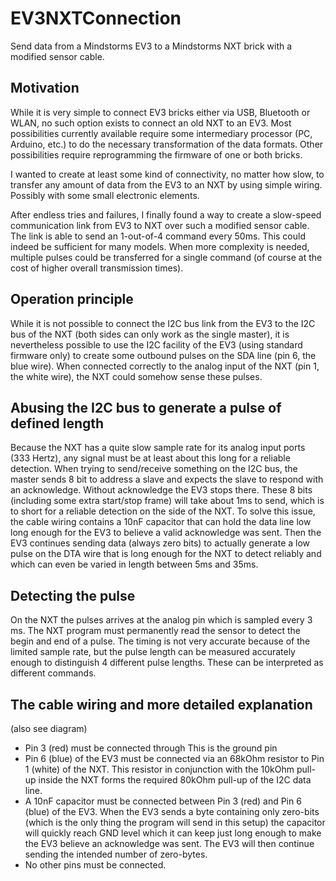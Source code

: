 # EV3NXTConnection
Send data from a Mindstorms EV3 to a Mindstorms NXT brick with a modified sensor cable.

## Motivation

While it is very simple to connect EV3 bricks either via USB, Bluetooth or WLAN, no such option 
exists to connect an old NXT to an EV3. Most possibilities currently available require
some intermediary processor (PC, Arduino, etc.) to do the necessary transformation of the
data formats. Other possibilities require reprogramming the firmware of one or both bricks.

I wanted to create at least some kind of connectivity, no matter how slow, to transfer any amount of
data from the EV3 to an NXT by using simple wiring. Possibly with some small electronic elements.

After endless tries and failures, I finally found a way to create a slow-speed 
communication link from EV3 to NXT over such a modified sensor cable. The link is able to send 
an 1-out-of-4 command every 50ms. This could indeed be sufficient for many models.
When more complexity is needed, multiple pulses could be transferred for a single command
(of course at the cost of higher overall transmission times).

## Operation principle
While it is not possible to connect the I2C bus link from the EV3 to the I2C bus of the NXT
(both sides can only work as the single master), it is nevertheless possible to use the I2C 
facility of the EV3 (using standard firmware only) to create some outbound pulses on the 
SDA line (pin 6, the blue wire). When connected correctly to the analog input of the NXT
(pin 1, the white wire), the NXT could somehow sense these pulses.

## Abusing the I2C bus to generate a pulse of defined length
Because the NXT has a quite slow sample rate for its analog input ports (333 Hertz), any
signal must be at least about this long for a reliable detection. 
When trying to send/receive something on the I2C bus, the master sends 8 bit to address a slave
and expects the slave to respond with an acknowledge. Without acknowledge the EV3 stops there.
These 8 bits (including some extra start/stop frame) will take about 1ms to send, which is to
short for a reliable detection on the side of the NXT.
To solve this issue, the cable wiring contains a 10nF capacitor that can hold the data line
low long enough for the EV3 to believe a valid acknowledge was sent. Then the EV3 continues
sending data (always zero bits) to actually generate a low pulse on the DTA wire that is
long enough for the NXT to detect reliably and which can even be varied in length between
5ms and 35ms.

## Detecting the pulse  
On the NXT the pulses arrives at the analog pin which is sampled every 3 ms. The NXT program 
must permanently read the sensor to detect the begin and end of a pulse. 
The timing is not very accurate because of the limited sample rate, but the pulse length
can be measured accurately enough to distinguish 4 different pulse lengths.
These can be interpreted as different commands.

## The cable wiring and more detailed explanation

(also see diagram)

* Pin 3 (red) must be connected through 
	This is the ground pin
* Pin 6 (blue) of the EV3 must be connected via an 68kOhm resistor  to Pin 1 (white) of the NXT.
   This resistor in conjunction with the 10kOhm pull-up inside the NXT forms the required 80kOhm
   pull-up of the I2C data line.   
* A 10nF capacitor must be connected between Pin 3 (red) and Pin 6 (blue) of the EV3.
   When the EV3 sends a byte containing only zero-bits (which is the only thing the program
   will send in this setup) the capacitor will quickly reach GND level which it can keep just long
   enough to make the EV3 believe an acknowledge was sent. The EV3 will then continue sending
   the intended number of zero-bytes.
* No other pins must be connected.

